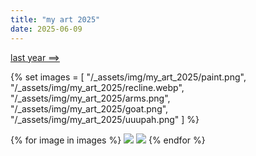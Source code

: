 ```yaml
---
title: "my art 2025"
date: 2025-06-09
---
```


[last year ==>](/art/my-art-2024)

<script src="https://gusbus.space/smallweb-subway.js/doodlecrew.js"></script>
<div class="smallweb-subway-handler">
    <smallweb-subway-doodlecrew></smallweb-subway-doodlecrew>
</div>

{% set images = [
    "/_assets/img/my_art_2025/paint.png",
    "/_assets/img/my_art_2025/recline.webp",
    "/_assets/img/my_art_2025/arms.png",
    "/_assets/img/my_art_2025/goat.png",
    "/_assets/img/my_art_2025/uuupah.png"
] %}

<div class="gallery">
{% for image in images %}
    <a href="#img_{{images.length - loop.index}}"><img class="gallery-image" src="{{image}}"></a>
    <a href="#_{{images.length - loop.index}}" class="lightbox trans" id="img_{{images.length - loop.index}}"><img src="{{image}}"></a>
{% endfor %}
</div>
